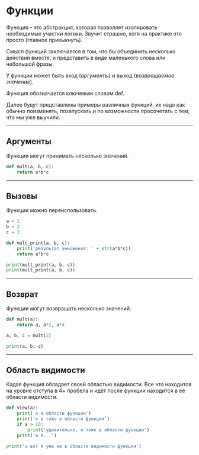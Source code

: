 # Функции

Функция - это абстракция, которая позволяет изолировать необходимые участки логики. Звучит страшно, хотя на практике это просто (главное привыкнуть).

Смысл функций заключается в том, что бы объединить несколько действий вместе, и представить в виде маленького слова или небольшой фразы.

У функции может быть вход (*аргументы*) и выход (*возвращаемое значение*).

Функция обозначается ключевым словом def.

Далее будут представлены примеры различных функций, их надо как обычно поизменять, позапускать и по возможности просочетать с тем, что мы уже выучили.

---

## Аргументы

Функции могут принимать несколько значений.

```python
def mult(a, b, c):
    return a*b*c
```

---

## Вызовы

Функции можно переиспользовать.

```python
a = 1
b = 2
c = 3

def mult_print(a, b, c):
    print('результат умножения: ' + str(a*b*c))
    return a*b*c

print(mult_print(a, b, c))
print(mult_print(a, b, c))
```

---

## Возврат

Функции могут возвращать несколько значений. 

```python
def mult(a):
    return a, a*2, a*4

a, b, c = mult(2)

print(a, b, c)
```

---

## Область видимости

Кадая функция обладает своей областью видимости. Все что находится на уровне отступа в 4+ пробела и идёт после функции находится в её области видимости.

```python
def view(a):
    print('я в области функции')
    print('я в тоже в области функции')
    if a > 10:
        print('удивительно, я тоже в области функции')
    print('и я...')

print('а вот я уже не в области видимости функции')
```

